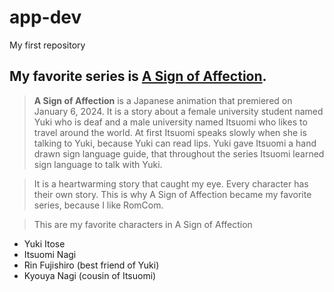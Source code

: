 # app-dev
My first repository

## My favorite series is [A Sign of Affection](https://yubisaki-to-renren.fandom.com/wiki/A_Sign_of_Affection_Anime).

>**A Sign of Affection** is a Japanese animation that premiered on January 6, 2024.
It is a story about a female university student named Yuki who is deaf and a male university named Itsuomi who likes to travel around the world. 
At first Itsuomi speaks slowly when she is talking to Yuki, because Yuki can read lips.
Yuki gave Itsuomi a hand drawn sign language guide, that throughout the series Itsuomi learned sign language to talk with Yuki.

>It is a heartwarming story that caught my eye.
Every character has their own story.
This is why A Sign of Affection became my favorite series, because I like RomCom.

>This are my favorite characters in A Sign of Affection
- Yuki Itose
- Itsuomi Nagi
- Rin Fujishiro (best friend of Yuki)
- Kyouya Nagi (cousin of Itsuomi)
